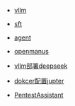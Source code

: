 <!--
 * @Author: coffeecat
 * @Date: 2025-02-24 17:01:09
 * @LastEditors: Do not edit
 * @LastEditTime: 2025-05-17 00:32:15
-->

* [vllm](llm/vllm.md)
* [sft](llm/sft.md)


* [agent](llm/agent.md)
* [openmanus](llm/openmanus.md)

* [vllm部署deepseek](llm/vllm部署deepseek.md)

* [dokcer配置jupter](llm/dokcer配置jupter.md)
  

* [PentestAssistant](llm/pentestAssistant.md)
